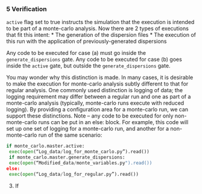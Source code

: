 ### 5 Verification

 `active` flag set to true instructs the simulation that the execution is intended to be part of a monte-carlo analysis. Now there are 2 types of executions that fit this intent:
    * The generation of the dispersion files
    * The execution of this run with the application of previously-generated dispersions

Any code to be executed for case (a) must go inside the `generate_dispersions` gate. Any code to be executed for
case (b) goes inside the `active` gate, but outside the `generate_dispersions` gate.

You may wonder why this distinction is made. In many cases, it is desirable to make the execution for monte-carlo
analysis subtly different to that for regular analysis. One commonly used distinction is logging of data; the logging
requirement may differ between a regular run and one as part of a monte-carlo analysis (typically, monte-carlo runs
execute with reduced logging). By providing a configuration area for a monte-carlo run, we can support these
distinctions.
Note – any code to be executed for only non-monte-carlo runs can be put in an else: block. For example, this code
will set up one set of logging for a monte-carlo run, and another for a non-monte-carlo run of the same scenario:
```python
if monte_carlo.master.active:
 exec(open(“Log_data/log_for_monte_carlo.py”).read())
 if monte_carlo.master.generate_dispersions:
 exec(open(“Modified_data/monte_variables.py").read())
else:
 exec(open(“Log_data/log_for_regular.py”).read())
```
 3. If
